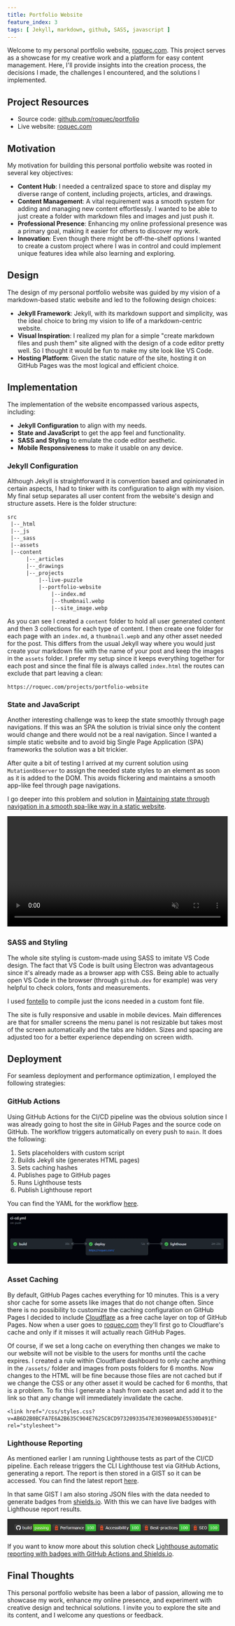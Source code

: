 ```yaml
---
title: Portfolio Website
feature_index: 3
tags: [ Jekyll, markdown, github, SASS, javascript ]
---
```


Welcome to my personal portfolio website, [roquec.com](https://roquec.com). This project serves as a showcase for my creative work and a platform for easy content management. Here, I'll provide insights into the creation process, the decisions I made, the challenges I encountered, and the solutions I implemented.

## Project Resources
* Source code: [github.com/roquec/portfolio](https://github.com/roquec/portfolio)
* Live website: [roquec.com](https://roquec.com)


## Motivation
My motivation for building this personal portfolio website was rooted in several key objectives:
* **Content Hub**: I needed a centralized space to store and display my diverse range of content, including projects, articles, and drawings.
* **Content Management**: A vital requirement was a smooth system for adding and managing new content effortlessly. I wanted to be able to just create a folder with markdown files and images and just push it.
* **Professional Presence**: Enhancing my online professional presence was a primary goal, making it easier for others to discover my work.
* **Innovation**: Even though there might be off-the-shelf options I wanted to create a custom project where I was in control and could implement unique features idea while also learning and exploring.

## Design
The design of my personal portfolio website was guided by my vision of a markdown-based static website and led to the following design choices:

* **Jekyll Framework**: Jekyll, with its markdown support and simplicity, was the ideal choice to bring my vision to life of a markdown-centric website.
* **Visual Inspiration**: I realized my plan for a simple "create markdown files and push them" site aligned with the design of a code editor pretty well. So I thought it would be fun to make my site look like VS Code.
* **Hosting Platform**: Given the static nature of the site, hosting it on GitHub Pages was the most logical and efficient choice.

## Implementation
The implementation of the website encompassed various aspects, including:
* **Jekyll Configuration** to align with my needs.
* **State and JavaScript** to get the app feel and functionality.
* **SASS and Styling** to emulate the code editor aesthetic.
* **Mobile Responsiveness** to make it usable on any device.


### Jekyll Configuration
Although Jekyll is straightforward it is convention based and opinionated in certain aspects, I had to tinker with its configuration to align with my vision. My final setup separates all user content from the website's design and structure assets. Here is the folder structure:

```
src
 |--_html
 |--_js
 |--_sass
 |--assets
 |--content
      |--_articles
      |--_drawings
      |--_projects
          |--live-puzzle
          |--portfolio-website
              |--index.md
              |--thumbnail.webp
              |--site_image.webp
```

As you can see I created a `content` folder to hold all user generated content and then 3 collections for each type of content. I then create one folder for each page with an `index.md`, a `thumbnail.wepb` and any other asset needed for the post. This differs from the usual Jekyll way where you would just create your markdown file with the name of your post and keep the images in the `assets` folder. I prefer my setup since it keeps everything together for each post and since the final file is always called `index.html` the routes can exclude that part leaving a clean:

```
https://roquec.com/projects/portfolio-website
```

### State and JavaScript

Another interesting challenge was to keep the state smoothly through page navigations. If this was an SPA the solution is trivial since only the content would change and there would not be a real navigation. Since I wanted a simple static website and to avoid big Single Page Application (SPA) frameworks the solution was a bit trickier.

After quite a bit of testing I arrived at my current solution using `MutationObserver` to assign the needed state styles to an element as soon as it is added to the DOM. This avoids flickering and maintains a smooth app-like feel through page navigations.

I go deeper into this problem and solution in [Maintaining state through navigation in a smooth spa-like way in a static website](/articles/2023-10-14-smooth-state-through-navigation-in-mpa).

<video width="100%" preload="auto" muted autoplay loop>
    <source src="video.webm" type="video/webm"/>
</video>

### SASS and Styling

The whole site styling is custom-made using SASS to imitate VS Code design. The fact that VS Code is built using Electron was advantageous since it's already made as a browser app with CSS. Being able to actually open VS Code in the browser (through `github.dev` for example) was very helpful to check colors, fonts and measurements.

I used [fontello](https://fontello.com/) to compile just the icons needed in a custom font file.

The site is fully responsive and usable in mobile devices. Main differences are that for smaller screens the menu panel is not resizable but takes most of the screen automatically and the tabs are hidden. Sizes and spacing are adjusted too for a better experience depending on screen width.

## Deployment
For seamless deployment and performance optimization, I employed the following strategies:

### GitHub Actions
Using GitHub Actions for the CI/CD pipeline was the obvious solution since I was already going to host the site in GiHub Pages and the source code on GitHub. The workflow triggers automatically on every push to `main`. It does the following:
1. Sets placeholders with custom script
2. Builds Jekyll site (generates HTML pages)
3. Sets caching hashes
4. Publishes page to GitHub pages
5. Runs Lighthouse tests
6. Publish Lighthouse report

You can find the YAML for the workflow [here](https://github.com/roquec/portfolio/blob/main/.github/workflows/ci-cd.yml).

![Workflow](workflow.webp)


### Asset Caching
By default, GitHub Pages caches everything for 10 minutes. This is a very shor cache for some assets like images that do not change often. Since there is no possibility to customize the caching configuration on GitHub Pages I decided to include [Cloudflare](https://www.cloudflare.com/) as a free cache layer on top of GitHub Pages. Now when a user goes to [roquec.com](https://roquec.com) they'll first go to Cloudflare's cache and only if it misses it will actually reach GitHub Pages.

Of course, if we set a long cache on everything then changes we make to our website will not be visible to the users for months until the cache expires. I created a rule within Cloudflare dashboard to only cache anything in the `/assets/` folder and images from posts folders for 6 months. Now changes to the HTML will be fine because those files are not cached but if we change the CSS or any other asset it would be cached for 6 months, that is a problem. To fix this I generate a hash from each asset and add it to the link so that any change will immediately invalidate the cache.

```
<link href="/css/styles.css?v=AB6D2B0BCFA7E6A2B635C904E7625C8CD97320933547E3039809ADE5530D491E" rel="stylesheet">
```

### Lighthouse Reporting
As mentioned earlier I am running Lighthouse tests as part of the CI/CD pipeline. Each release triggers the CLI Lighthouse test via GitHub Actions, generating a report. The report is then stored in a GIST so it can be accessed. You can find the latest report [here](https://htmlpreview.github.io/?https://gist.githubusercontent.com/roquec/3f8ee5d85053832ea374a05b301f57aa/raw/report.html).

In that same GIST I am also storing JSON files with the data needed to generate badges from [shields.io](https://shields.io/). With this we can have live badges with Lighthouse report results.

![Badges](badges.webp)

If you want to know more about this solution check [Lighthouse automatic reporting with badges with GitHub Actions and Shields.io](/articles/2023-10-23-lighthouse-automated-reporting).


## Final Thoughts
This personal portfolio website has been a labor of passion, allowing me to showcase my work, enhance my online presence, and experiment with creative design and technical solutions. I invite you to explore the site and its content, and I welcome any questions or feedback.
